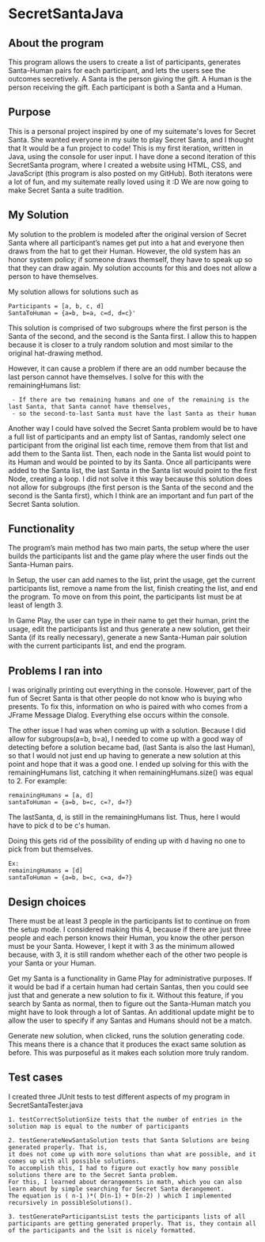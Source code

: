 # SecretSantaJava

## About the program
This program allows the users to create a list of participants, generates Santa-Human pairs for each participant, and lets the users see the outcomes secretively. A Santa is the person giving the gift. A Human is the person receiving the gift. Each participant is both a Santa and a Human. 


## Purpose
This is a personal project inspired by one of my suitemate's loves for Secret Santa. She wanted everyone in my suite to play Secret Santa, and I thought that It would be a fun project to code! This is my first iteration, written in Java, using the console for user input. 
I have done a second iteration of this SecretSanta program, where I created a website using HTML, CSS, and JavaScript (this program is also posted on my GitHub). 
Both iteratons were a lot of fun, and my suitemate really loved using it :D We are now going to make Secret Santa a suite tradition.


## My Solution
My solution to the problem is modeled after the original version of Secret Santa where all participant’s names get put into a hat and everyone then draws from the hat to get their Human.
However, the old system has an honor system policy; if someone draws themself, they have to speak up so that they can draw again. My solution accounts for this and does not allow a person to have themselves. 

My solution allows for solutions such as

    Participants = [a, b, c, d]
    SantaToHuman = {a=b, b=a, c=d, d=c}'

This solution is comprised of two subgroups where the first person is the Santa of the second, and the second is the Santa first.
I allow this to happen because it is closer to a truly random solution and most similar to the original hat-drawing method.

However, it can cause a problem if there are an odd number because the last person cannot have themselves.
I solve for this with the remainingHumans list:

     - If there are two remaining humans and one of the remaining is the last Santa, that Santa cannot have themselves,
     - so the second-to-last Santa must have the last Santa as their human
     
Another way I could have solved the Secret Santa problem would be to have a full list of participants and an empty list of Santas, randomly select one participant from the original list each time, remove them from that list and add them to the Santa list. Then, each node in the Santa list would point to its Human and would be pointed to by its Santa. Once all participants were added to the Santa list, the last Santa in the Santa list would point to the first Node, creating a loop.
I did not solve it this way because this solution does not allow for subgroups (the first person is the Santa of the second and the second is the Santa first), which I think are an important and fun part of the Secret Santa solution.



## Functionality
The program’s main method has two main parts, the setup where the user builds the participants list and the game play where the user finds out the Santa-Human pairs. 

In Setup, the user can add names to the list, print the usage, get the current participants list, remove a name from the list, finish creating the list, and end the program.
To move on from this point, the participants list must be at least of length 3. 

In Game Play, the user can type in their name to get their human, print the usage, edit the participants list and thus generate a new solution, get their Santa (if its really necessary), generate a new Santa-Human pair solution with the current participants list, and end the program.



## Problems I ran into
I was originally printing out everything in the console. However, part of the fun of Secret Santa is that other people do not know who is buying who presents. To fix this, information on who is paired with who comes from a JFrame Message Dialog. Everything else occurs within the console.

The other issue I had was when coming up with a solution. Because I did allow for subgroups(a=b, b=a), I needed to come up with a good way of detecting before a solution became bad, (last Santa is also the last Human), so that I would not just end up having to generate a new solution at this point and hope that it was a good one.
I ended up solving for this with the remainingHumans list, catching it when remainingHumans.size() was equal to 2.
For example: 

    remainingHumans = [a, d]
    santaToHuman = {a=b, b=c, c=?, d=?}

The lastSanta, d, is still in the remainingHumans list. Thus, here I would have to pick d to be c's human.

Doing this gets rid of the possibility of ending up with d having no one to pick from but themselves.
    
    Ex: 
    remainingHumans = [d]
    santaToHuman = {a=b, b=c, c=a, d=?}


## Design choices
There must be at least 3 people in the participants list to continue on from the setup mode. I considered making this 4, because if there are just three people and each person knows their Human, you know the other person must be your Santa. However, I kept it with 3 as the minimum allowed because, with 3, it is still random whether each of the other two people is your Santa or your Human.

Get my Santa is a functionality in Game Play for administrative purposes. If it would be bad if a certain human had certain Santas, then you could see just that and generate a new solution to fix it. Without this feature, if you search by Santa as normal, then to figure out the Santa-Human match you might have to look through a lot of Santas. 
An additional update might be to allow the user to specify if any Santas and Humans should not be a match. 

Generate new solution, when clicked, runs the solution generating code. This means there is a chance that it produces the exact same solution as before. This was purposeful as it makes each solution more truly random. 



## Test cases

I created three JUnit tests to test different aspects of my program in SecretSantaTester.java

    1. testCorrectSolutionSize tests that the number of entries in the solution map is equal to the number of participants
    
    2. testGenerateNewSantaSolution tests that Santa Solutions are being generated properly. That is,
    it does not come up with more solutions than what are possible, and it comes up with all possible solutions.
    To accomplish this, I had to figure out exactly how many possible solutions there are to the Secret Santa problem. 
    For this, I learned about derangements in math, which you can also learn about by simple searching for Secret Santa derangement. 
    The equation is ( n-1 )*( D(n-1) + D(n-2) ) which I implemented recursively in possibleSolutions().
    
    3. testGenerateParticipantsList tests the participants lists of all participants are getting generated properly. That is, they contain all of the participants and the lsit is nicely formatted.
    
    





